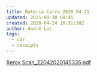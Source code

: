 ```yaml
---
title: Bateria Carro 2020_04_21
updated: 2025-09-30 08:45
created: 2020-04-24 16:31:38Z
author: André Luz
tags:
  - car
  - receipts
---
```


[Xerox Scan_22042020145335.pdf](Xerox_Scan_22042020145335.pdf)